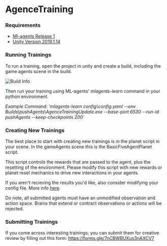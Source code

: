 # AgenceTraining

### Requirements

- [Ml-agents Release 1][1]
- [Unity Version 2019.1.14][2]

[1]: https://github.com/Unity-Technologies/ml-agents/blob/release_1_docs/docs/Installation.md
[2]: https://unity3d.com/get-unity/download/archive

### Running Trainings

To run a training, open the project in unity and create a build, including the game agents scene in the build.

![Build Info][buildInfo]

[buildInfo]: https://raw.githubusercontent.com/transitional-forms-inc/AgenceTrainingEnvironment/master/docs/buildImg.png?token=AGB6HBTIUSXJ4BMSYFIMGGC7NTDUE

Then run your training using ML-agents' _mlagents-learn_ command in your python environment.

_Example Command: 'mlagents-learn config\config.yaml --env Builds\pushAgents\AgenceTrainingUpdate.exe --base-port 6530 --run-id pushAgents --keep-checkpoints 200'_

### Creating New Trainings

The best place to start with creating new trainings is in the planet script in your scene. In the gameAgents scene this is the BasicFiveAgentPlanet script.

This script controls the rewards that are passed to the agent, plus the resetting of the environment. Please modify this script with new rewards or planet reset mechanics to drive new interactions in your agents.

If you aren't recieving the results you'd like, also consider modifying your config file. More info [here](https://github.com/Unity-Technologies/ml-agents/blob/release_1_docs/docs/Training-Configuration-File.md).

Do note, all submitted agents must have an unmodified observation and action space. Brains that extend or contract observations or actions will be rejected.

### Submitting Trainings

If you come across interesting trainings, you can submit them for creative review by filling out this form:
https://forms.gle/7nCBWBUXus3nAXCV7
